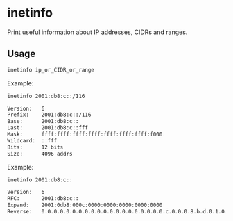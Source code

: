 # inetinfo

Print useful information about IP addresses, CIDRs and ranges.

## Usage

```bash
inetinfo ip_or_CIDR_or_range
```

Example:

```bash
inetinfo 2001:db8:c::/116

Version:   6
Prefix:    2001:db8:c::/116
Base:      2001:db8:c::
Last:      2001:db8:c::fff
Mask:      ffff:ffff:ffff:ffff:ffff:ffff:ffff:f000
Wildcard:  ::fff
Bits:      12 bits
Size:      4096 addrs
```

Example:

```bash
inetinfo 2001:db8:c::

Version:   6
RFC:       2001:db8:c::
Expand:    2001:0db8:000c:0000:0000:0000:0000:0000
Reverse:   0.0.0.0.0.0.0.0.0.0.0.0.0.0.0.0.0.0.0.0.c.0.0.0.8.b.d.0.1.0.0.2
```
